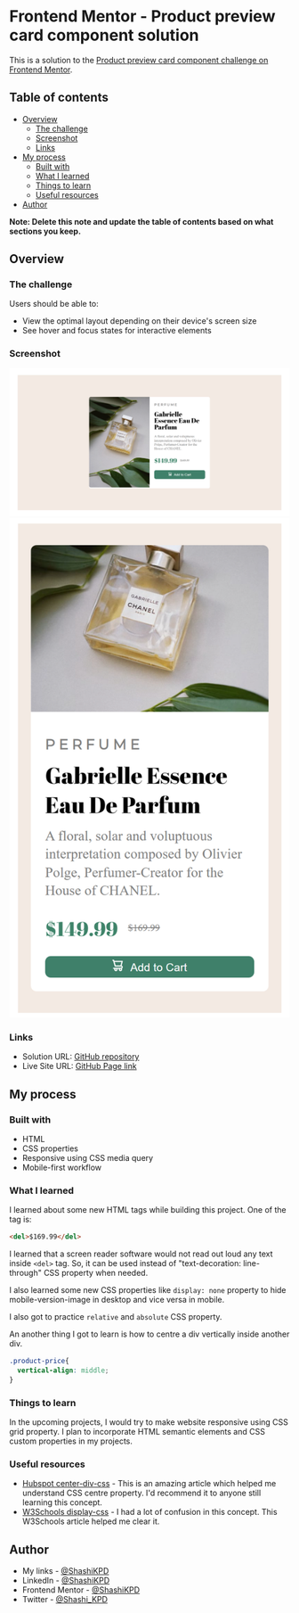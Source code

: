 # Frontend Mentor - Product preview card component solution

This is a solution to the [Product preview card component challenge on Frontend Mentor](https://www.frontendmentor.io/challenges/product-preview-card-component-GO7UmttRfa).

## Table of contents

- [Overview](#overview)
  - [The challenge](#the-challenge)
  - [Screenshot](#screenshot)
  - [Links](#links)
- [My process](#my-process)
  - [Built with](#built-with)
  - [What I learned](#what-i-learned)
  - [Things to learn](#things-to-learn)
  - [Useful resources](#useful-resources)
- [Author](#author)


**Note: Delete this note and update the table of contents based on what sections you keep.**

## Overview

### The challenge

Users should be able to:

- View the optimal layout depending on their device's screen size
- See hover and focus states for interactive elements

### Screenshot

![Desktop Design preview for the Product preview card coding challenge](./images/screenshot-desktop.png)
![Mobile Design preview for the Product preview card coding challenge](images/screenshot-mobile.png)

### Links

- Solution URL: [GitHub repository](https://github.com/ShashiKPD/product-preview-card)
- Live Site URL: [GitHub Page link](https://shashikpd.github.io/product-preview-card/)

## My process

### Built with

- HTML
- CSS properties
- Responsive using CSS media query
- Mobile-first workflow

### What I learned

I learned about some new HTML tags while building this project. One of the tag is:

```html
<del>$169.99</del>
```
I learned that a screen reader software would not read out loud any text inside ``` <del> ``` tag. So, it can be used instead of "text-decoration: line-through" CSS property when needed.

I also learned some new CSS properties like ``` display: none ``` property to hide mobile-version-image in desktop and vice versa in mobile.

I also got to practice ``` relative ``` and ``` absolute ``` CSS property.

An another thing I got to learn is how to centre a div vertically inside another div.
```CSS
.product-price{
  vertical-align: middle;
}
```

### Things to learn

In the upcoming projects, I would try to make website responsive using CSS grid property.
I plan to incorporate HTML semantic elements and CSS custom properties in my projects.

### Useful resources

- [Hubspot center-div-css](https://blog.hubspot.com/website/center-div-css) - This is an amazing article which helped me understand CSS centre property. I'd recommend it to anyone still learning this concept.
- [W3Schools display-css](https://www.w3schools.com/cssref/pr_class_display.php) - I had a lot of confusion in this concept. This W3Schools article helped me clear it.

## Author

- My links - [@ShashiKPD](https://shashikpd.bio.link/)
- LinkedIn - [@ShashiKPD](https://www.linkedin.com/in/shashikpd/)
- Frontend Mentor - [@ShashiKPD](https://www.frontendmentor.io/profile/ShashiKPD)
- Twitter - [@Shashi_KPD](https://twitter.com/Shashi_KPD)
